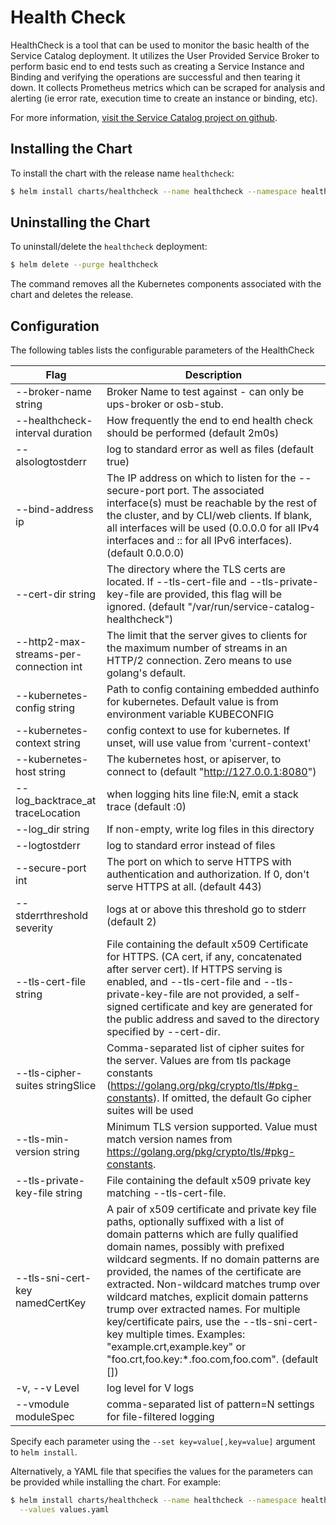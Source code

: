 # Health Check

HealthCheck is a tool that can be used to monitor the basic health of the Service Catalog deployment.  It utilizes the User Provided Service Broker to perform basic end to end tests such as creating a Service Instance and Binding and verifying the operations are successful and then tearing it down.  It collects Prometheus metrics which can be scraped for analysis and alerting (ie error rate, execution time to create an instance or binding, etc).

For more information,
[visit the Service Catalog project on github](https://github.com/kubernetes-incubator/service-catalog).

## Installing the Chart

To install the chart with the release name `healthcheck`:

```bash
$ helm install charts/healthcheck --name healthcheck --namespace healthcheck --set imagePullPolicy=Never --set image=healthcheck:canary
```

## Uninstalling the Chart

To uninstall/delete the `healthcheck` deployment:

```bash
$ helm delete --purge healthcheck
```

The command removes all the Kubernetes components associated with the chart and
deletes the release.

## Configuration

The following tables lists the configurable parameters of the HealthCheck

Flag | Description
---- | ----
--broker-name string | Broker Name to test against - can only be ups-broker or osb-stub. | You must ensure the specified broker is deployed. (default "ups-broker")
--healthcheck-interval duration | How frequently the end to end health check should be performed (default 2m0s)
--alsologtostderr | log to standard error as well as files (default true)
--bind-address ip | The IP address on which to listen for the --secure-port port. The associated interface(s) must be reachable by the rest of the cluster, and by CLI/web clients. If blank, all interfaces will be used (0.0.0.0 for all IPv4 interfaces and :: for all IPv6 interfaces). (default 0.0.0.0)
--cert-dir string | The directory where the TLS certs are located. If --tls-cert-file and --tls-private-key-file are provided, this flag will be ignored. (default "/var/run/service-catalog-healthcheck")
--http2-max-streams-per-connection int | The limit that the server gives to clients for the maximum number of streams in an HTTP/2 connection. Zero means to use golang's default.
--kubernetes-config string | Path to config containing embedded authinfo for kubernetes. Default value is from environment variable KUBECONFIG
--kubernetes-context string | config context to use for kubernetes. If unset, will use value from 'current-context'
--kubernetes-host string | The kubernetes host, or apiserver, to connect to (default "http://127.0.0.1:8080")
--log_backtrace_at traceLocation | when logging hits line file:N, emit a stack trace (default :0)
--log_dir string | If non-empty, write log files in this directory
--logtostderr | log to standard error instead of files
--secure-port int | The port on which to serve HTTPS with authentication and authorization. If 0, don't serve HTTPS at all. (default 443)
--stderrthreshold severity | logs at or above this threshold go to stderr (default 2)
--tls-cert-file string | File containing the default x509 Certificate for HTTPS. (CA cert, if any, concatenated after server cert). If HTTPS serving is enabled, and --tls-cert-file and --tls-private-key-file are not provided, a self-signed certificate and key are generated for the public address and saved to the directory specified by --cert-dir.
--tls-cipher-suites stringSlice | Comma-separated list of cipher suites for the server. Values are from tls package constants (https://golang.org/pkg/crypto/tls/#pkg-constants). If omitted, the default Go cipher suites will be used
--tls-min-version string | Minimum TLS version supported. Value must match version names from https://golang.org/pkg/crypto/tls/#pkg-constants.
--tls-private-key-file string | File containing the default x509 private key matching --tls-cert-file.
--tls-sni-cert-key namedCertKey | A pair of x509 certificate and private key file paths, optionally suffixed with a list of domain patterns which are fully qualified domain names, possibly with prefixed wildcard segments. If no domain patterns are provided, the names of the certificate are extracted. Non-wildcard matches trump over wildcard matches, explicit domain patterns trump over extracted names. For multiple key/certificate pairs, use the --tls-sni-cert-key multiple times. Examples: "example.crt,example.key" or "foo.crt,foo.key:*.foo.com,foo.com". (default [])
-v, --v Level | log level for V logs
--vmodule moduleSpec | comma-separated list of pattern=N settings for file-filtered logging



Specify each parameter using the `--set key=value[,key=value]` argument to
`helm install`.

Alternatively, a YAML file that specifies the values for the parameters can be
provided while installing the chart. For example:

```bash
$ helm install charts/healthcheck --name healthcheck --namespace healthcheck \
  --values values.yaml
```
